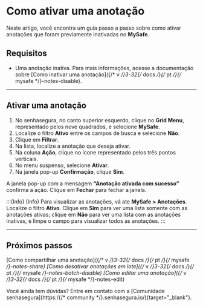# Como ativar uma anotação

Neste artigo, você encontra um guia passo a passo sobre como ativar anotações que foram previamente inativadas no **MySafe**.

## Requisitos

*  Uma anotação inativa. Para mais informações, acesse a documentação sobre [Como inativar uma anotação]({/* v */}3-32{/* docs */}{/* pt */}{/* mysafe */}-notes-disable).

***
## Ativar uma anotação

1. No senhasegura, no canto superior esquerdo, clique no **Grid Menu**, representado pelos nove quadrados, e selecione **MySafe**.
2. Localize o filtro **Ativo** entre os campos de busca e selecione **Não**.
3. Clique em **Filtrar**.
4. Na lista, localize a anotação que deseja ativar.
5. Na coluna **Ação**, clique no ícone representado pelos três pontos verticais.
6. No menu suspenso, selecione **Ativar**.
7. Na janela pop-up **Confirmação**, clique **Sim**.


A janela pop-up com a mensagem **“Anotação ativada com sucesso”** confirma a ação. Clique em **Fechar** para fechar a janela.

:::(Info) (Info)
Para visualizar as anotações, vá ate **MySafe > Anotações**. Localize o filtro **Ativo**. Clique em **Sim** para ver uma lista somente com as anotações ativas; clique em **Não** para ver uma lista com as anotações inativas, e limpe o campo para visualizar todos as anotações.
:::

***

## Próximos passos
[Como compartilhar uma anotação]({/* v */}3-32{/* docs */}{/* pt */}{/* mysafe */}-notes-share)
[Como desativar anotações em lote]({/* v */}3-32{/* docs */}{/* pt */}{/* mysafe */}-notes-batch-disable)
[Como editar uma anotação]({/* v */}3-32{/* docs */}{/* pt */}{/* mysafe */}-notes-edit)

Você ainda tem dúvidas? Entre em contato com a  [Comunidade senhasegura](https:/{/* community */}.senhasegura.io/){target="_blank"}.